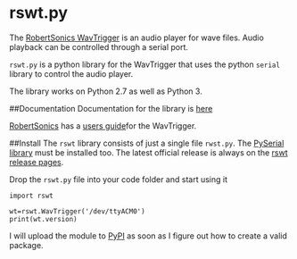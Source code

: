 # rswt.py
The [RobertSonics WavTrigger](http://robertsonics.com/wav-trigger/) is an audio player for wave files. Audio playback can be controlled through a serial port. 

`rswt.py` is a python library for the WavTrigger that uses the python `serial` library to control the audio player.

The library works on Python 2.7 as well as Python 3.

##Documentation
Documentation for the library is [here]()

[RobertSonics](http://robertsonics.com/) has a [users guide](http://robertsonics.com/wav-trigger-online-user-guide/)for the WavTrigger.

##Install
The `rswt` library consists of just a single file `rwst.py`.
The [PySerial library](http://pyserial.sourceforge.net/) must be installed too. 
The latest official release is always on the [rswt release pages](https://github.com/wayoda/rswt/releases).

Drop the `rswt.py` file into your code folder and start using it

```
import rswt

wt=rswt.WavTrigger('/dev/ttyACM0')
print(wt.version)

```

I will upload the module to [PyPI](https://pypi.python.org/pypi) as soon as I
figure out how to create a valid package.


